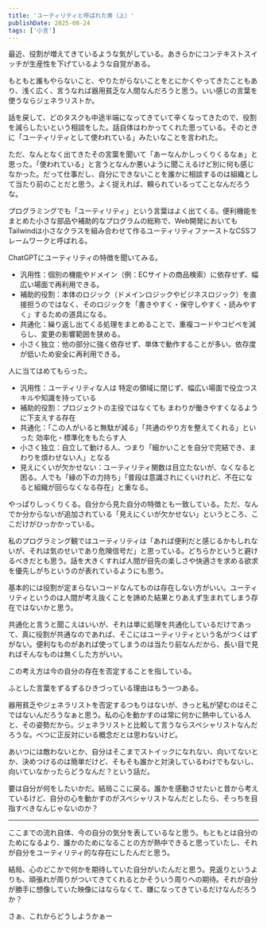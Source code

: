 ```yaml
---
title: 'ユーティリティと呼ばれた男（上）'
publishDate: 2025-08-24
tags: ['小言']
---
```


最近、役割が増えてきているような気がしている。あきらかにコンテキストスイッチが生産性を下げているような自覚がある。

もともと誰もやらないこと、やりたがらないことをとにかくやってきたこともあり、浅く広く、言うなれば器用貧乏な人間なんだろうと思う。いい感じの言葉を使うならジェネラリストか。

話を戻して、どのタスクも中途半端になってきていて辛くなってきたので、役割を減らしたいという相談をした。話自体はわかってくれた思っている。そのときに「ユーティリティとして使われている」みたいなことを言われた。

ただ、なんとなく出てきたその言葉を聞いて「あーなんかしっくりくるなぁ」と思った。「使われている」と言うとなんか悪いように聞こえるけど別に何も感じなかった。だって仕事だし、自分にできないことを誰かに相談するのは組織として当たり前のことだと思う。よく捉えれば、頼られているってことなんだろうな。

プログラミングでも「ユーティリティ」という言葉はよく出てくる。便利機能をまとめた小さな部品や補助的なプログラムの総称で、Web開発においてもTailwindは小さなクラスを組み合わせて作るユーティリティファーストなCSSフレームワークと呼ばれる。

ChatGPTにユーティリティの特徴を聞いてみる。

*   汎用性：個別の機能やドメイン（例：ECサイトの商品検索）に依存せず、幅広い場面で再利用できる。
*   補助的役割：本体のロジック（ドメインロジックやビジネスロジック）を直接担うのではなく、そのロジックを「書きやすく・保守しやすく・読みやすく」するための道具になる。
*   共通化：繰り返し出てくる処理をまとめることで、重複コードやコピペを減らし、変更の影響範囲を狭める。
*   小さく独立：他の部分に強く依存せず、単体で動作することが多い。依存度が低いため安全に再利用できる。

人に当てはめてもらった。

*   汎用性：ユーティリティな人は 特定の領域に閉じず、幅広い場面で役立つスキルや知識を持っている
*   補助的役割：プロジェクトの主役ではなくても まわりが働きやすくなるように下支えする存在
*   共通化：「この人がいると無駄が減る」「共通のやり方を整えてくれる」といった 効率化・標準化をもたらす人
*   小さく独立：自立して動ける人、つまり「細かいことを自分で完結でき、まわりを煩わせない人」となる
*   見えにくいが欠かせない：ユーティリティ関数は目立たないが、なくなると困る。人でも「縁の下の力持ち」「普段は意識されにくいけれど、不在になると組織が回らなくなる存在」と重なる。

やっぱりしっくりくる。自分から見た自分の特徴とも一致している。ただ、なんでか分からないが追加されている「見えにくいが欠かせない」というところ、ここだけがひっかかっている。

私のプログラミング観ではユーティリティは「あれば便利だと感じるかもしれないが、それは気のせいであり危険信号だ」と思っている。どちらかというと避けるべきだとも思う。話を大きくすれば人間が目先の楽しさや快適さを求める欲求を優先しがちというのが表れているようにも思う。

基本的には役割が定まらないコードなんてものは存在しない方がいい。ユーティリティというのは人間が考え抜くことを諦めた結果とりあえず生まれてしまう存在ではないかと思う。

共通化と言うと聞こえはいいが、それは単に処理を共通化しているだけであって、真に役割が共通なのであれば、そこにはユーティリティという名がつくはずがない。便利なものがあれば使ってしまうのは当たり前なんだから、長い目で見ればそんなものは無くした方がいい。

この考え方は今の自分の存在を否定することを指している。

ふとした言葉をずるずるひきづっている理由はもう一つある。

器用貧乏やジェネラリストを否定するつもりはないが、きっと私が望むのはそこではないんだろうなぁと思う。私の心を動かすのは常に何かに熱中している人と、その姿勢だから。ジェネラリストと比較して言うならスペシャリストなんだろうな。べつに正反対にいる概念だとは思わないけど。

あいつには敵わないとか、自分はそこまでストイックになれない、向いてないとか、決めつけるのは簡単だけど、そもそも誰かと対決しているわけでもないし、向いていなかったらどうなんだ？という話だ。

要は自分が何をしたいかだ。結局ここに戻る。誰かを感動させたいと昔から考えているけど、自分の心を動かすのがスペシャリストなんだとしたら、そっちを目指すべきなんじゃないのか？

---

ここまでの流れ自体、今の自分の気分を表しているなと思う。もともとは自分のためになるより、誰かのためになることの方が熱中できると思っていたし、それが自分をユーティリティ的な存在にしたんだと思う。

結局、心のどこかで何かを期待していた自分がいたんだと思う。見返りというよりも、頑張れが周りがついてきてくれるとかそういう周りへの期待。それが自分が勝手に想像していた映像にはならなくて、嫌になってきているだけなんだろうか？

さぁ、これからどうしようかぁー
